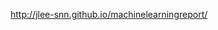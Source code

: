 <a href="http://jlee-snn.github.io/machinelearningreport/">http://jlee-snn.github.io/machinelearningreport/</a>
